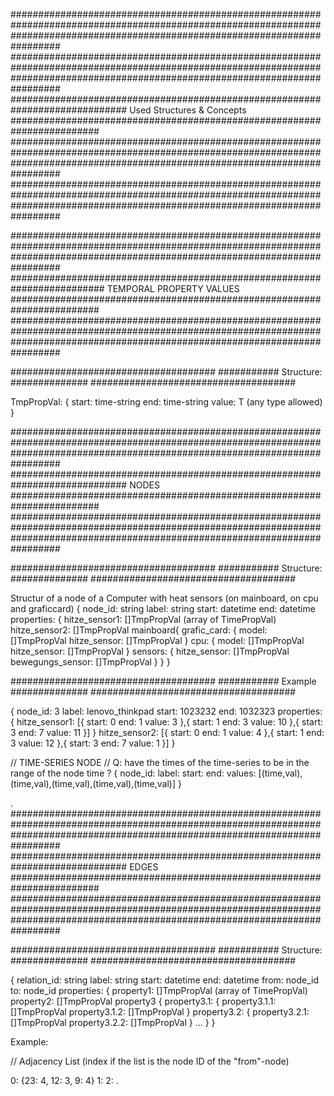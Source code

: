 #################################################################################################################################################################################
#################################################################################################################################################################################
############################################################################# Used Structures & Concepts ########################################################################
#################################################################################################################################################################################
#################################################################################################################################################################################


#################################################################################################################################################################################
#########################################################################    TEMPORAL PROPERTY VALUES    ########################################################################
#################################################################################################################################################################################

#####################################
########### Structure: ##############
#####################################

TmpPropVal:
{
  start:  time-string
  end:    time-string 
  value:   T (any type allowed) 
}

#################################################################################################################################################################################
#############################################################################            NODES           ########################################################################
#################################################################################################################################################################################

#####################################
########### Structure: ##############
#####################################

Structur of a node of a Computer with heat sensors (on mainboard, on cpu and graficcard)
{
  node_id: string
  label: string 
  start: datetime 
  end: datetime
  properties: 
    {
      hitze_sensor1: []TmpPropVal   (array of TimePropVal)
      hitze_sensor2: []TmpPropVal 
      mainboard{
        grafic_card: {
          model: []TmpPropVal
          hitze_sensor: []TmpPropVal
        } 
        cpu: {
          model: []TmpPropVal
          hitze_sensor: []TmpPropVal
        }
        sensors: {
          hitze_sensor: []TmpPropVal 
          bewegungs_sensor: []TmpPropVal 
        }
      } 
}





#####################################
###########  Example   ##############
#####################################

{
  node_id: 3
  label: lenovo_thinkpad
  start: 1023232
  end: 1032323
  properties: 
    {
      hitze_sensor1: [{
          start: 0
          end: 1 
          value: 3
        },{
          start: 1
          end: 3 
          value: 10
        },{
          start: 3
          end: 7 
          value: 11
      }] 
    }
      hitze_sensor2: [{
          start: 0
          end: 1 
          value: 4 
        },{
          start: 1
          end: 3 
          value: 12
        },{
          start: 3
          end: 7 
          value: 1
      }] 
}

// TIME-SERIES NODE
// Q: have the times of the time-series to be in the range of the node time ?
{
  node_id:
  label:
  start:
  end: 
  values: [(time,val),(time,val),(time,val),(time,val),(time,val)]
}


.
#################################################################################################################################################################################
#############################################################################            EDGES           ########################################################################
#################################################################################################################################################################################

#####################################
########### Structure: ##############
#####################################

{
  relation_id: string
  label: string 
  start: datetime 
  end: datetime
  from: node_id 
  to: node_id
  properties: 
    {
      property1: []TmpPropVal   (array of TimePropVal)
      property2: []TmpPropVal 
      property3 {
        property3.1: {
          property3.1.1: []TmpPropVal
          property3.1.2: []TmpPropVal
        } 
        property3.2: {
          property3.2.1: []TmpPropVal
          property3.2.2: []TmpPropVal
        }
        ...
      } 
}

Example:



// Adjacency List (index if the list is the node ID of the "from"-node)

0: {23: 4, 12: 3, 9: 4} 
1:
2:
.